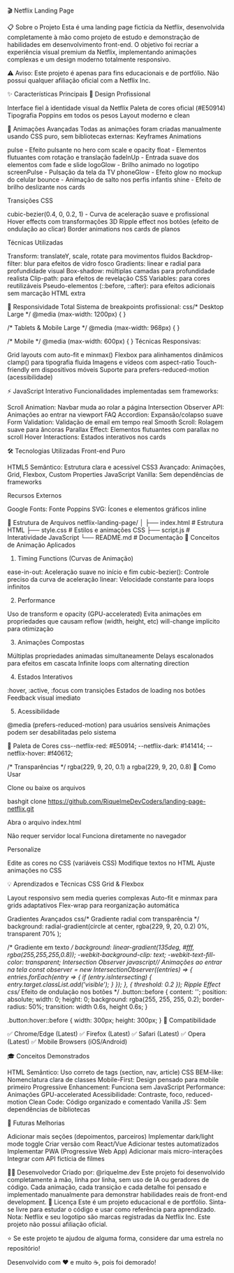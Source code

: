 🎬 Netflix Landing Page

📋 Sobre o Projeto
Esta é uma landing page fictícia da Netflix, desenvolvida completamente à mão como projeto de estudo e demonstração de habilidades em desenvolvimento front-end. O objetivo foi recriar a experiência visual premium da Netflix, implementando animações complexas e um design moderno totalmente responsivo.

⚠️ Aviso: Este projeto é apenas para fins educacionais e de portfólio. Não possui qualquer afiliação oficial com a Netflix Inc.

✨ Características Principais
🎨 Design Profissional

Interface fiel à identidade visual da Netflix
Paleta de cores oficial (#E50914)
Tipografia Poppins em todos os pesos
Layout moderno e clean

🚀 Animações Avançadas
Todas as animações foram criadas manualmente usando CSS puro, sem bibliotecas externas:
Keyframes Animations

pulse - Efeito pulsante no hero com scale e opacity
float - Elementos flutuantes com rotação e translação
fadeInUp - Entrada suave dos elementos com fade e slide
logoGlow - Brilho animado no logotipo
screenPulse - Pulsação da tela da TV
phoneGlow - Efeito glow no mockup do celular
bounce - Animação de salto nos perfis infantis
shine - Efeito de brilho deslizante nos cards

Transições CSS

cubic-bezier(0.4, 0, 0.2, 1) - Curva de aceleração suave e profissional
Hover effects com transformações 3D
Ripple effect nos botões (efeito de ondulação ao clicar)
Border animations nos cards de planos

Técnicas Utilizadas

Transform: translateY, scale, rotate para movimentos fluidos
Backdrop-filter: blur para efeitos de vidro fosco
Gradients: linear e radial para profundidade visual
Box-shadow: múltiplas camadas para profundidade realista
Clip-path: para efeitos de revelação
CSS Variables: para cores reutilizáveis
Pseudo-elementos (::before, ::after): para efeitos adicionais sem marcação HTML extra

📱 Responsividade Total
Sistema de breakpoints profissional:
css/* Desktop Large */
@media (max-width: 1200px) { }

/* Tablets & Mobile Large */
@media (max-width: 968px) { }

/* Mobile */
@media (max-width: 600px) { }
Técnicas Responsivas:

Grid layouts com auto-fit e minmax()
Flexbox para alinhamentos dinâmicos
clamp() para tipografia fluida
Imagens e vídeos com aspect-ratio
Touch-friendly em dispositivos móveis
Suporte para prefers-reduced-motion (acessibilidade)

⚡ JavaScript Interativo
Funcionalidades implementadas sem frameworks:

Scroll Animation: Navbar muda ao rolar a página
Intersection Observer API: Animações ao entrar na viewport
FAQ Accordion: Expansão/colapso suave
Form Validation: Validação de email em tempo real
Smooth Scroll: Rolagem suave para âncoras
Parallax Effect: Elementos flutuantes com parallax no scroll
Hover Interactions: Estados interativos nos cards

🛠️ Tecnologias Utilizadas
Front-end Puro

HTML5 Semântico: Estrutura clara e acessível
CSS3 Avançado: Animações, Grid, Flexbox, Custom Properties
JavaScript Vanilla: Sem dependências de frameworks

Recursos Externos

Google Fonts: Fonte Poppins
SVG: Ícones e elementos gráficos inline

📂 Estrutura de Arquivos
netflix-landing-page/
│
├── index.html          # Estrutura HTML
├── style.css           # Estilos e animações CSS
├── script.js           # Interatividade JavaScript
└── README.md           # Documentação
🎯 Conceitos de Animação Aplicados
1. Timing Functions (Curvas de Animação)

ease-in-out: Aceleração suave no início e fim
cubic-bezier(): Controle preciso da curva de aceleração
linear: Velocidade constante para loops infinitos

2. Performance

Uso de transform e opacity (GPU-accelerated)
Evita animações em propriedades que causam reflow (width, height, etc)
will-change implícito para otimização

3. Animações Compostas

Múltiplas propriedades animadas simultaneamente
Delays escalonados para efeitos em cascata
Infinite loops com alternating direction

4. Estados Interativos

:hover, :active, :focus com transições
Estados de loading nos botões
Feedback visual imediato

5. Acessibilidade

@media (prefers-reduced-motion) para usuários sensíveis
Animações podem ser desabilitadas pelo sistema

🎨 Paleta de Cores
css--netflix-red: #E50914;
--netflix-dark: #141414;
--netflix-hover: #f40612;

/* Transparências */
rgba(229, 9, 20, 0.1) a rgba(229, 9, 20, 0.8)
🚀 Como Usar

Clone ou baixe os arquivos

bashgit clone https://github.com/RiquelmeDevCoders/landing-page-netflix.git

Abra o arquivo index.html

Não requer servidor local
Funciona diretamente no navegador


Personalize

Edite as cores no CSS (variáveis CSS)
Modifique textos no HTML
Ajuste animações no CSS



💡 Aprendizados e Técnicas
CSS Grid & Flexbox

Layout responsivo sem media queries complexas
Auto-fit e minmax para grids adaptativos
Flex-wrap para reorganização automática

Gradientes Avançados
css/* Gradiente radial com transparência */
background: radial-gradient(circle at center, 
    rgba(229, 9, 20, 0.2) 0%, 
    transparent 70%
);

/* Gradiente em texto */
background: linear-gradient(135deg, #fff, rgba(255,255,255,0.8));
-webkit-background-clip: text;
-webkit-text-fill-color: transparent;
Intersection Observer
javascript// Animações ao entrar na tela
const observer = new IntersectionObserver((entries) => {
    entries.forEach(entry => {
        if (entry.isIntersecting) {
            entry.target.classList.add('visible');
        }
    });
}, { threshold: 0.2 });
Ripple Effect
css/* Efeito de ondulação nos botões */
.button::before {
    content: '';
    position: absolute;
    width: 0;
    height: 0;
    background: rgba(255, 255, 255, 0.2);
    border-radius: 50%;
    transition: width 0.6s, height 0.6s;
}

.button:hover::before {
    width: 300px;
    height: 300px;
}
📱 Compatibilidade

✅ Chrome/Edge (Latest)
✅ Firefox (Latest)
✅ Safari (Latest)
✅ Opera (Latest)
✅ Mobile Browsers (iOS/Android)

🎓 Conceitos Demonstrados

HTML Semântico: Uso correto de tags (section, nav, article)
CSS BEM-like: Nomenclatura clara de classes
Mobile-First: Design pensado para mobile primeiro
Progressive Enhancement: Funciona sem JavaScript
Performance: Animações GPU-accelerated
Acessibilidade: Contraste, foco, reduced-motion
Clean Code: Código organizado e comentado
Vanilla JS: Sem dependências de bibliotecas

🔮 Futuras Melhorias

 Adicionar mais seções (depoimentos, parceiros)
 Implementar dark/light mode toggle
 Criar versão com React/Vue
 Adicionar testes automatizados
 Implementar PWA (Progressive Web App)
 Adicionar mais micro-interações
 Integrar com API fictícia de filmes

👨‍💻 Desenvolvedor
Criado por: @riquelme.dev
Este projeto foi desenvolvido completamente à mão, linha por linha, sem uso de IA ou geradores de código. Cada animação, cada transição e cada detalhe foi pensado e implementado manualmente para demonstrar habilidades reais de front-end development.
📄 Licença
Este é um projeto educacional e de portfólio. Sinta-se livre para estudar o código e usar como referência para aprendizado.
Nota: Netflix e seu logotipo são marcas registradas da Netflix Inc. Este projeto não possui afiliação oficial.

⭐ Se este projeto te ajudou de alguma forma, considere dar uma estrela no repositório!

Desenvolvido com ❤️ e muito ☕, pois foi demorado!
